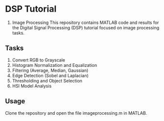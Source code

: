 # DSP Tutorial

1. Image Processing
This repository contains MATLAB code and results for the Digital Signal Processing (DSP) tutorial focused on image processing tasks.

## Tasks
1. Convert RGB to Grayscale
2. Histogram Normalization and Equalization
3. Filtering (Average, Median, Gaussian)
4. Edge Detection (Sobel and Laplacian)
5. Thresholding and Object Selection
6. HSI Model Analysis

## Usage
Clone the repository and open the file imageprocessing.m in MATLAB.

